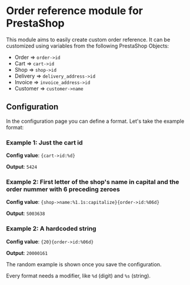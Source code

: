 # Order reference module for PrestaShop

This module aims to easily create custom order reference. It can be customized using variables from the following PrestaShop Objects:

* Order => `order->id`
* Cart => `cart->id`
* Shop => `shop->id`
* Delivery => `delivery_address->id`
* Invoice => `invoice_address->id`
* Customer => `customer->name`


## Configuration

In the configuration page you can define a format. Let's take the example format:


### Example 1: Just the cart id

**Config value**: `{cart->id:%d}`

**Output**: `5424`

### Example 2: First letter of the shop's name in capital and the order nummer with 6 preceding zeroes

**Config value**: `{shop->name:%1.1s:capitalize}{order->id:%06d}`

**Output**: `S003638`

### Example 2: A hardcoded string

**Config value**: `{20}{order->id:%06d}`

**Output**: `20000161`

The random example is shown once you save the configuration.

Every format needs a modifier, like `%d` (digit) and `%s` (string).